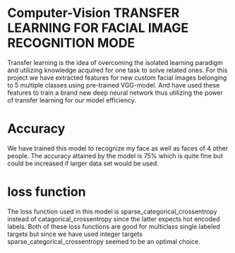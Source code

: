 # Computer-Vision TRANSFER LEARNING FOR FACIAL IMAGE RECOGNITION MODE
Transfer learning is the idea of overcoming the isolated learning paradigm and utilizing knowledge acquired for one task to solve related ones. For this project we have extracted features for new custom facial images belonging to 5 multiple classes using pre-trained VGG-model. And have used these features to train a brand new deep neural network thus utilizing the power of transfer learning for our model efficiency. 
# Accuracy 
We have trained this model to recognize my face as well as faces of 4 other people. The accuracy attained by the model is 75% which is quite fine but could be increased if larger data set would be used.

# loss function
The loss function used in this model is sparse_categorical_crossentropy instead of catagorical_crossentropy since the latter expects hot encoded labels. Both of these loss functions are good for multiclass single labeled targets but since we have used integer targets sparse_categorical_crossentropy seemed to be an optimal choice.
